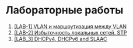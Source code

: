 # Лабораторные работы
1. [[LAB-1] VLAN и маршрутизация между VLAN](/labs/%5Blab_01%5D%20VLAN%20and%20inter-VLAN%20routing) 
2. [[LAB-2] Избыточность локальных сетей. STP](/labs/%5Blab_02%5D%20Redundancy%20of%20local%20networks.%20STP)
3. [[LAB_3] DHCPv4, DHCPv6 and SLAAC](/labs/%5Blab_03%5D%20DHCPv4%2C%20DHCPv6%20and%20SLAAC)
